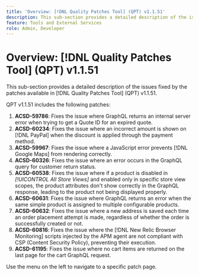 ```yaml
---
title: 'Overview: [!DNL Quality Patches Tool] (QPT) v1.1.51'
description: This sub-section provides a detailed description of the issues fixed by the patches available in [!DNL Quality Patches Tool] (QPT) v1.1.51.
feature: Tools and External Services
role: Admin, Developer
---
```

# Overview: [!DNL Quality Patches Tool] (QPT) v1.1.51

This sub-section provides a detailed description of the issues fixed by the patches available in [!DNL Quality Patches Tool] (QPT) v1.1.51.

QPT v1.1.51 includes the following patches:

1. **ACSD-59786**: Fixes the issue where GraphQL returns an internal server error when trying to get a Quote ID for an expired quote.
1. **ACSD-60234**: Fixes the issue where an incorrect amount is shown on [!DNL PayPal] when the discount is applied through the payment method.
1. **ACSD-59967**: Fixes the issue where a JavaScript error prevents [!DNL Google Maps] from rendering correctly.
1. **ACSD-60326**: Fixes the issue where an error occurs in the GraphQL query for customer return status.
1. **ACSD-60538**: Fixes the issue where if a product is disabled in *[!UICONTROL All Store Views]* and enabled only in specific store view scopes, the product attributes don't show correctly in the GraphQL response, leading to the product not being displayed properly.
1. **ACSD-60631**: Fixes the issue where GraphQL returns an error when the same simple product is assigned to multiple configurable products.
1. **ACSD-60632**: Fixes the issue where a new address is saved each time an order placement attempt is made, regardless of whether the order is successfully created or not.
1. **ACSD-60816**: Fixes the issue where the [!DNL New Relic Browser Monitoring] scripts injected by the APM agent are not compliant with CSP (Content Security Policy), preventing their execution.
1. **ACSD-61195**: Fixes the issue where no cart items are returned on the last page for the cart GraphQL request.

Use the menu on the left to navigate to a specific patch page.
